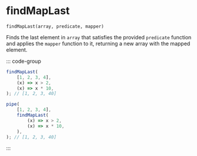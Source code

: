 # findMapLast

`findMapLast(array, predicate, mapper)`

Finds the last element in `array` that satisfies the provided `predicate` function and applies the `mapper` function to it, returning a new array with the mapped element.

::: code-group

```ts [data-first]
findMapLast(
    [1, 2, 3, 4],
    (x) => x > 2,
    (x) => x * 10,
); // [1, 2, 3, 40]
```

```ts [data-last]
pipe(
    [1, 2, 3, 4],
    findMapLast(
        (x) => x > 2,
        (x) => x * 10,
    ),
); // [1, 2, 3, 40]
```

:::
